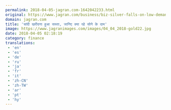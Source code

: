 ```yaml
---
permalink: 2018-04-05-jagran.com-1642042233.html
original: https://www.jagran.com/business/biz-silver-falls-on-low-demand-and-gold-steady-17773935.html
domain: jagran.com
title: 'चांदी खरीदना हुआ सस्ता, जानिए क्या रहे सोने के दाम'
image: https://www.jagranimages.com/images/04_04_2018-gold22.jpg
date: 2018-04-05 02:18:19
category: finance
translations: 
 - 'en'
 - 'es'
 - 'de'
 - 'ru'
 - 'ja'
 - 'fr'
 - 'it'
 - 'zh-CN'
 - 'zh-TW'
 - 'ar'
 - 'pt'
 - 'hy'
---
```


